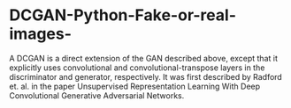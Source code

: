 # DCGAN-Python-Fake-or-real-images-
A DCGAN is a direct extension of the GAN described above, except that it explicitly uses convolutional and convolutional-transpose layers in the discriminator and generator, respectively. It was first described by Radford et. al. in the paper Unsupervised Representation Learning With Deep Convolutional Generative Adversarial Networks.
